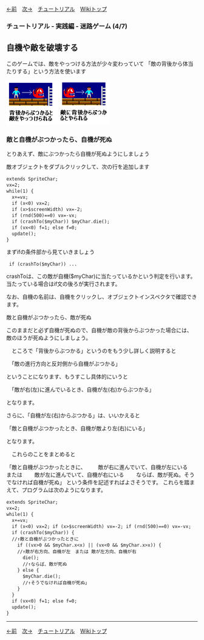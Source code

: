 
[←前](./tr-maze03.md)&emsp;[次→](./tr-maze05.md)&emsp;[チュートリアル](./tutorial.md)&emsp;[Wikiトップ](./)

<title>チュートリアル - 実践編 - 迷路ゲーム (4/7) - 自機や敵を破壊する</title>

### チュートリアル - 実践編 - 迷路ゲーム (4/7)
## 自機や敵を破壊する


このゲームでは、敵をやっつける方法が少々変わっていて 「敵の背後から体当たりする」という方法を使います

![how2kill.png](./img/how2kill.png)

### 敵と自機がぶつかったら、自機が死ぬ

とりあえず、敵にぶつかったら自機が死ぬようにしましょう

敵オブジェクトをダブルクリックして、次の行を追加します

```
extends SpriteChar;
vx=2;
while(1) {
  x+=vx;
  if (x<0) vx=2;
  if (x>$screenWidth) vx=-2;
  if (rnd(500)==0) vx=-vx;
  if (crashTo($myChar)) $myChar.die();
  if (vx<0) f=1; else f=0;
  update();
}
```

まずifの条件部から見ていきましょう

```
 if (crashTo($myChar)) ...
```

crashToは、この敵が自機($myChar)に当たっているかという判定を行います。  
当たっている場合はif文の後ろが実行されます。

なお、自機の名前は、自機をクリックし、オブジェクトインスペクタで確認できます。

敵と自機がぶつかったら、敵が死ぬ

このままだと必ず自機が死ぬので、自機が敵の背後からぶつかった場合には、  
敵のほうが死ぬようにしましょう。

　ところで「背後からぶつかる」というのをもう少し詳しく説明すると

　「敵の進行方向と反対側から自機がぶつかる」

ということになります、もうすこし具体的にいうと

　「敵が右(左)に進んでいるとき、自機が左(右)からぶつかる」

となります。

さらに、「自機が左(右)からぶつかる」は、いいかえると

「敵と自機がぶつかったとき、自機が敵より左(右)にいる」

となります。

　これらのことをまとめると


「敵と自機がぶつかったときに、
　　敵が右に進んでいて、自機が左にいる　または
　　敵が左に進んでいて、自機が右にいる
　　ならば、敵が死ぬ。そうでなければ自機が死ぬ」
という条件を記述すればよさそうです。 これらを踏まえて、プログラムは次のようになります。 

```　　
extends SpriteChar;
vx=2;
while(1) {
  x+=vx;
  if (x<0) vx=2; if (x>$screenWidth) vx=-2; if (rnd(500)==0) vx=-vx;
  if (crashTo($myChar)) {
  //↑敵と自機がぶつかったときに
    if ((vx>0 && $myChar.x<x) || (vx<0 && $myChar.x>x)) {
    //↑敵が右方向、自機が左　または 敵が左方向、自機が右
      die();
      //↑ならば、敵が死ぬ
    } else {
      $myChar.die();
      //↑そうでなければ自機が死ぬ」
    }
  }
  if (vx<0) f=1; else f=0;
  update();
}
```


***

[←前](./tr-maze03.md)&emsp;[次→](./tr-maze05.md)&emsp;[チュートリアル](./tutorial.md)&emsp;[Wikiトップ](./)
